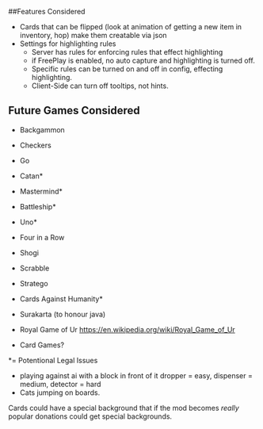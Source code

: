 ##Features Considered
- Cards that can be flipped (look at animation of getting a new item in inventory, hop)
  make them creatable via json
- Settings for highlighting rules
  - Server has rules for enforcing rules that effect highlighting 
  - if FreePlay is enabled, no auto capture and highlighting is turned off.
  - Specific rules can be turned on and off in config, effecting highlighting.
  - Client-Side can turn off tooltips, not hints.

## Future Games Considered
- Backgammon
- Checkers
- Go
- Catan*
- Mastermind*
- Battleship*
- Uno*
- Four in a Row
- Shogi
- Scrabble
- Stratego
- Cards Against Humanity*
- Surakarta (to honour java)
- Royal Game of Ur https://en.wikipedia.org/wiki/Royal_Game_of_Ur

- Card Games?

*= Potentional Legal Issues

- playing against ai with a block in front of it dropper = easy, dispenser =  medium, detector = hard
- Cats jumping on boards.


Cards could have a special background that if the mod becomes _really_ popular donations could get special backgrounds.
